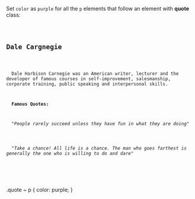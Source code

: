 Set `color` as `purple`
for all the `p` elements
that follow an
element with **quote** class:

<Editor lang="css" type="exercise">
<code>
<panel lang="html">
<h2>Dale Cargnegie</h2>
<p>
  Dale Harbison Carnegie was an American writer, lecturer and the developer of famous courses in self-improvement, salesmanship, corporate training, public speaking and interpersonal skills.
</p>
<div class="quote">
  <strong>Famous Quotes:</strong>
</div>
<p>
  <em>"People rarely succeed unless they have fun in what they are doing"</em>
</p>
<p>
  <em>"Take a chance! All life is a chance. The man who goes farthest is generally the one who is willing to do and dare"</em>
</p>
</panel>
<panel lang="css">

</panel>
</code>

<solution>
.quote ~ p {
  color: purple;
}
</solution>
</Editor>